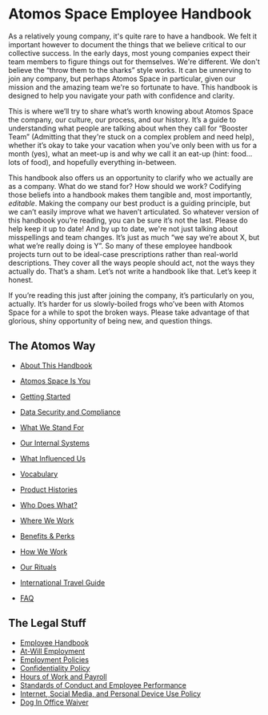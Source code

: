 # Atomos Space Employee Handbook

As a relatively young company, it's quite rare to have a handbook. We felt it important however to document the things that we believe critical to our collective success. In the early days, most young companies expect their team members to figure things out for themselves. We're different. We don't believe the “throw them to the sharks” style works. It can be unnerving to join any company, but perhaps Atomos Space in particular, given our mission and the amazing team we're so fortunate to have. This handbook is designed to help you navigate your path with confidence and clarity.

This is where we’ll try to share what’s worth knowing about Atomos Space the company, our culture, our process, and our history. It’s a guide to understanding what people are talking about when they call for “Booster Team” (Admitting that they're stuck on a complex problem and need help), whether it’s okay to take your vacation when you’ve only been with us for a month (yes), what an meet-up is and why we call it an eat-up (hint: food… lots of food), and hopefully everything in-between.

This handbook also offers us an opportunity to clarify who we actually are as a company. What do we stand for? How should we work? Codifying those beliefs into a handbook makes them tangible and, most importantly, *editable*. Making the company our best product is a guiding principle, but we can’t easily improve what we haven’t articulated. So whatever version of this handbook you’re reading, you can be sure it’s not the last. Please do help keep it up to date! And by up to date, we're not just talking about misspellings and team changes. It’s just as much “we say we’re about X, but what we’re really doing is Y”. So many of these employee handbook projects turn out to be ideal-case prescriptions rather than real-world descriptions. They cover all the ways people should act, not the ways they actually do. That’s a sham. Let’s not write a handbook like that. Let’s keep it honest.

If you’re reading this just after joining the company, it’s particularly on you, actually. It’s harder for us slowly-boiled frogs who’ve been with Atomos Space for a while to spot the broken ways. Please take advantage of that glorious, shiny opportunity of being new, and question things.

## The Atomos Way
* [About This Handbook](https://github.com/joeminock/Atomos_Space_Handbook/blob/master/1-about-this-handbook.md)
* [Atomos Space Is You](hhttps://github.com/joeminock/Atomos_Space_Handbook/blob/master/2-atomos-space-is-you.md)
* [Getting Started](https://github.com/joeminock/Atomos_Space_Handbook/blob/master/3-getting-started.md)
* [Data Security and Compliance](https://github.com/joeminock/Atomos_Space_Handbook/blob/master/4-atomos-data-security-and-compliance.md)
* [What We Stand For](https://github.com/joeminock/Atomos_Space_Handbook/blob/master/5-what-we-stand-for.md)
* [Our Internal Systems](https://github.com/joeminock/Atomos_Space_Handbook/blob/master/6-our-internal-systems.md)
* [What Influenced Us](https://github.com/joeminock/Atomos_Space_Handbook/blob/master/what-influenced-us.md)
* [Vocabulary](https://github.com/joeminock/Atomos_Space_Handbook/blob/master/vocabulary.md)
* [Product Histories](https://github.com/joeminock/Atomos_Space_Handbook/blob/master/product-histories.md)
* [Who Does What?](https://github.com/joeminock/Atomos_Space_Handbook/blob/master/orgchart.md)
* [Where We Work](https://github.com/joeminock/Atomos_Space_Handbook/blob/master/where-we-work.md)
* [Benefits & Perks](https://github.com/joeminock/Atomos_Space_Handbook/blob/master/benefits-and-perks.md)
* [How We Work](https://github.com/joeminock/Atomos_Space_Handbook/blob/master/how-we-work.md)
* [Our Rituals](https://github.com/joeminock/Atomos_Space_Handbook/blob/master/our-rituals.md)

* [International Travel Guide](https://github.com/joeminock/Atomos_Space_Handbook/blob/master/international-travel-guide.md)
* [FAQ](https://github.com/joeminock/Atomos_Space_Handbook/blob/master/faq.md)

## The Legal Stuff
* [Employee Handbook](https://github.com/joeminock/Atomos_Space_Handbook/blob/master/Legal%20Stuff/1-employee-handbook.md)
* [At-Will Employment](https://github.com/joeminock/Atomos_Space_Handbook/blob/master/Legal%20Stuff/2-at-will-employment.md)
* [Employment Policies](https://github.com/joeminock/Atomos_Space_Handbook/blob/master/Legal%20Stuff/3-employment-policies.md)
* [Confidentiality Policy](https://github.com/joeminock/Atomos_Space_Handbook/blob/master/Legal%20Stuff/4-confidentiality-policy.md)
* [Hours of Work and Payroll](https://github.com/joeminock/Atomos_Space_Handbook/blob/master/Legal%20Stuff/5-hours-of-work-and-payroll.md)
* [Standards of Conduct and Employee Performance](https://github.com/joeminock/Atomos_Space_Handbook/blob/master/Legal%20Stuff/6-standards-of-conduct-and-employee-performance.md)
* [Internet, Social Media, and Personal Device Use Policy](https://github.com/joeminock/Atomos_Space_Handbook/blob/master/Legal%20Stuff/7-internet-social-media-and-personal-device-use-policy.md)
* [Dog In Office Waiver](https://github.com/joeminock/Atomos_Space_Handbook/blob/master/Legal%20Stuff/waiver-dogs.md)
